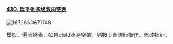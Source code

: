 #### [430. 扁平化多级双向链表](https://leetcode.cn/problems/flatten-a-multilevel-doubly-linked-list/)

![1672660671748](C:\Users\nsus\AppData\Roaming\Typora\typora-user-images\1672660671748.png)

模拟，遍历链表，如果child不是空的，则按上图进行操作，修改指针。